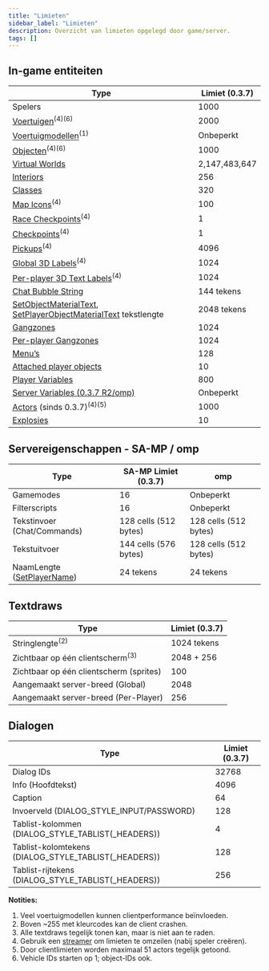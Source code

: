 ```yaml
---
title: "Limieten"
sidebar_label: "Limieten"
description: Overzicht van limieten opgelegd door game/server.
tags: []
---
```


## In-game entiteiten

| Type                                                                                                                                            | Limiet (0.3.7)  |
| ----------------------------------------------------------------------------------------------------------------------------------------------- | --------------- |
| Spelers                                                                                                                                         | 1000            |
| [Voertuigen](../functions/CreateVehicle)<sup>(4)(6)</sup>                                                                                       | 2000            |
| [Voertuigmodellen](../functions/CreateVehicle)<sup>(1)</sup>                                                                                    | Onbeperkt       |
| [Objecten](../functions/CreateObject)<sup>(4)(6)</sup>                                                                                           | 1000            |
| [Virtual Worlds](../functions/SetPlayerVirtualWorld)                                                                                            | 2,147,483,647   |
| [Interiors](../functions/SetPlayerInterior)                                                                                                     | 256             |
| [Classes](../functions/AddPlayerClass)                                                                                                          | 320             |
| [Map Icons](../functions/SetPlayerMapIcon)<sup>(4)</sup>                                                                                        | 100             |
| [Race Checkpoints](../functions/SetPlayerRaceCheckpoint)<sup>(4)</sup>                                                                          | 1               |
| [Checkpoints](../functions/SetPlayerCheckpoint)<sup>(4)</sup>                                                                                   | 1               |
| [Pickups](../functions/CreatePickup)<sup>(4)</sup>                                                                                              | 4096            |
| [Global 3D Labels](../functions/Create3DTextLabel)<sup>(4)</sup>                                                                                | 1024            |
| [Per-player 3D Text Labels](../functions/CreatePlayer3DTextLabel)<sup>(4)</sup>                                                                 | 1024            |
| [Chat Bubble String](../functions/SetPlayerChatBubble)                                                                                          | 144 tekens      |
| [SetObjectMaterialText](../functions/SetObjectMaterialText), [SetPlayerObjectMaterialText](../functions/SetPlayerObjectMaterialText) tekstlengte | 2048 tekens     |
| [Gangzones](../functions/GangZoneCreate)                                                                                                        | 1024            |
| [Per-player Gangzones](../functions/CreatePlayerGangZone)                                                                                       | 1024            |
| [Menu’s](../functions/CreateMenu)                                                                                                               | 128             |
| [Attached player objects](../functions/SetPlayerAttachedObject)                                                                                 | 10              |
| [Player Variables](../functions/SetPVarInt)                                                                                                     | 800             |
| [Server Variables (0.3.7 R2/omp)](../functions/SetSVarInt)                                                                                      | Onbeperkt       |
| [Actors](../functions/CreateActor) (sinds 0.3.7)<sup>(4)(5)</sup>                                                                               | 1000            |
| [Explosies](../functions/CreateExplosion)                                                                                                       | 10              |

## Servereigenschappen - SA-MP / omp

| Type                                                     | SA-MP Limiet (0.3.7)  | omp                   |
| -------------------------------------------------------- | --------------------- | --------------------- |
| Gamemodes                                                | 16                    | Onbeperkt             |
| Filterscripts                                            | 16                    | Onbeperkt             |
| Tekstinvoer (Chat/Commands)                              | 128 cells (512 bytes) | 128 cells (512 bytes) |
| Tekstuitvoer                                            | 144 cells (576 bytes) | 128 cells (512 bytes) |
| NaamLengte ([SetPlayerName](../functions/SetPlayerName)) | 24 tekens             | 24 tekens             |

## Textdraws

| Type                                           | Limiet (0.3.7)  |
| ---------------------------------------------- | --------------- |
| Stringlengte<sup>(2)</sup>                     | 1024 tekens     |
| Zichtbaar op één clientscherm<sup>(3)</sup>    | 2048 + 256      |
| Zichtbaar op één clientscherm (sprites)        | 100             |
| Aangemaakt server-breed (Global)               | 2048            |
| Aangemaakt server-breed (Per-Player)           | 256             |

## Dialogen

| Type                                                        | Limiet (0.3.7) |
| ----------------------------------------------------------- | ------------- |
| Dialog IDs                                                  | 32768         |
| Info (Hoofdtekst)                                           | 4096          |
| Caption                                                     | 64            |
| Invoerveld (DIALOG_STYLE_INPUT/PASSWORD)                    | 128           |
| Tablist-kolommen (DIALOG_STYLE_TABLIST(_HEADERS))           | 4             |
| Tablist-kolomtekens (DIALOG_STYLE_TABLIST(_HEADERS))        | 128           |
| Tablist-rijtekens (DIALOG_STYLE_TABLIST(_HEADERS))          | 256           |

**Notities:**

1. Veel voertuigmodellen kunnen clientperformance beïnvloeden.
2. Boven ~255 met kleurcodes kan de client crashen.
3. Alle textdraws tegelijk tonen kan, maar is niet aan te raden.
4. Gebruik een [streamer](https://github.com/samp-incognito/samp-streamer-plugin) om limieten te omzeilen (nabij speler creëren).
5. Door clientlimieten worden maximaal 51 actors tegelijk getoond.
6. Vehicle IDs starten op 1; object-IDs ook.


